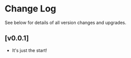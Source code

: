 # Change Log

See below for details of all version changes and upgrades.

## [v0.0.1]

- It's just the start!
